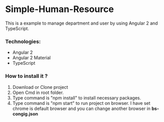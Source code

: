 # Simple-Human-Resource
This is a example to manage department and user by using Angular 2 and TypeScript.

### Technologies: ###

* Angular 2
* Angular 2 Material
* TypeScript

### How to install it ? ###

1. Download or Clone project
2. Open Cmd in root folder.
3. Type command is "npm install" to install necessary packages.
4. Type command is "npm start" to run project on browser. I have set chrome is default browser and you can change another browser in **bs-congig.json** 

